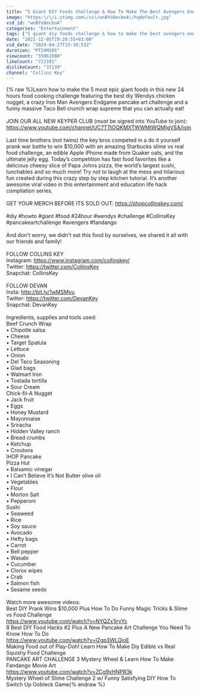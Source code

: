```yaml
---
title: "5 Giant DIY Foods Challenge & How To Make The Best Avengers Endgame Pancake Art in 24 Hours"
image: "https:\/\/i.ytimg.com\/vi\/wnBYo8ecbnA\/hqdefault.jpg"
vid_id: "wnBYo8ecbnA"
categories: "Entertainment"
tags: ["5 giant diy foods challenge & how to make the best avengers endgame pancake art in 24 hours","giant","diy"]
date: "2021-12-05T19:28:55+03:00"
vid_date: "2019-04-27T15:10:53Z"
duration: "PT24M20S"
viewcount: "55861680"
likeCount: "722191"
dislikeCount: "37139"
channel: "Collins Key"
---
```

{% raw %}Learn how to make the 5 most epic giant foods in this new 24 hours food cooking challenge featuring the best diy Wendys chicken nugget, a crazy Iron Man Avengers Endgame pancake art challenge and a funny massive Taco Bell crunch wrap supreme that you can actually eat!<br /> <br />JOIN OUR ALL NEW KEYPER CLUB (must be signed into YouTube to join):<br /><a rel="nofollow" target="blank" href="https://www.youtube.com/channel/UC7TTtOQKMXTWWMtWQMIgVSA/join">https://www.youtube.com/channel/UC7TTtOQKMXTWWMtWQMIgVSA/join</a><br /> <br />Last time brothers (not twins) the key bros competed in a do it yourself prank war battle to win $10,000 with an amazing Starbucks slime vs real food challenge, an edible Apple iPhone made from Quaker oats, and the ultimate jelly egg. Today’s competition has fast food favorites like a delicious cheesy slice of Papa Johns pizza, the world’s largest sushi, lunchables and so much more! Try not to laugh at the mess and hilarious fun created during this crazy step by step kitchen tutorial. It’s another awesome viral video in this entertainment and education life hack compilation series.<br /> <br />GET YOUR MERCH BEFORE ITS SOLD OUT: <a rel="nofollow" target="blank" href="https://shopcollinskey.com/">https://shopcollinskey.com/</a><br /> <br />#diy #howto #giant #food #24hour #wendys #challenge #CollinsKey #pancakeartchallenge #avengers #fandango<br /><br />And don't worry, we didn't eat this food by ourselves, we shared it all with our friends and family!<br /><br />FOLLOW COLLINS KEY<br />Instagram: <a rel="nofollow" target="blank" href="https://www.instagram.com/collinskey/">https://www.instagram.com/collinskey/</a><br />Twitter: <a rel="nofollow" target="blank" href="https://twitter.com/CollinsKey">https://twitter.com/CollinsKey</a><br />Snapchat: CollinsKey<br /> <br />FOLLOW DEVAN<br />Insta: <a rel="nofollow" target="blank" href="http://bit.ly/1wMSMyu">http://bit.ly/1wMSMyu</a><br />Twitter: <a rel="nofollow" target="blank" href="https://twitter.com/DevanKey">https://twitter.com/DevanKey</a><br />Snapchat: DevanKey<br /> <br />Ingredients, supplies and tools used:<br />Beef Crunch Wrap<br />• Chipotle salsa<br />• Cheese<br />• Target Spatula<br />• Lettuce<br />• Onion<br />• Del Taco Seasoning<br />• Glad bags<br />• Walmart Iron<br />• Tostada tortilla<br />• Sour Cream<br />Chick-fil-A Nugget<br />• Jack fruit<br />• Eggs<br />• Honey Mustard<br />• Mayonnaise<br />• Sriracha<br />• Hidden Valley ranch<br />• Bread crumbs<br />• Ketchup<br />• Croutons<br />IHOP Pancake<br />Pizza Hut<br />• Balsamic vinegar<br />• I Can’t Believe It’s Not Butter olive oil<br />• Vegetables<br />• Flour<br />• Morton Salt<br />• Pepperoni<br />Sushi<br />• Seaweed<br />• Rice<br />• Soy sauce<br />• Avocado<br />• Hefty bags<br />• Carrot<br />• Bell pepper<br />• Wasabi<br />• Cucumber<br />• Clorox wipes<br />• Crab<br />• Salmon fish<br />• Sesame seeds<br /> <br />Watch more awesome videos:<br />Best DIY Prank Wins $10,000 Plus How To Do Funny Magic Tricks &amp; Slime vs Food Challenge<br /><a rel="nofollow" target="blank" href="https://www.youtube.com/watch?v=NYQZx1irvYc">https://www.youtube.com/watch?v=NYQZx1irvYc</a><br />8 Best DIY Food Hacks #2 Plus A New Pancake Art Challenge You Need To Know How To Do<br /><a rel="nofollow" target="blank" href="https://www.youtube.com/watch?v=lZgp3WLQjoE">https://www.youtube.com/watch?v=lZgp3WLQjoE</a><br />Making Food out of Play-Doh! Learn How To Make Diy Edible vs Real Squishy Food Challenge<br />PANCAKE ART CHALLENGE 3 Mystery Wheel &amp; Learn How To Make Fandango Movie Art<br /><a rel="nofollow" target="blank" href="https://www.youtube.com/watch?v=ZCg9xHNPR3k">https://www.youtube.com/watch?v=ZCg9xHNPR3k</a><br />Mystery Wheel of Slime Challenge 2 w/ Funny Satisfying DIY How To Switch Up Oobleck Game{% endraw %}
